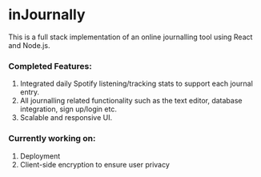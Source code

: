 # inJournally
This is a full stack implementation of an online journalling tool using React and Node.js.

### Completed Features:
1. Integrated daily Spotify listening/tracking stats to support each journal entry.
2. All journalling related functionality such as the text editor, database integration, sign up/login etc.
3. Scalable and responsive UI.

### Currently working on:
1. Deployment
2. Client-side encryption to ensure user privacy
